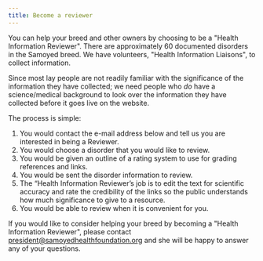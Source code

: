 ```yaml
---
title: Become a reviewer
---
```

You can help your breed and other owners by choosing to be a "Health Information Reviewer".
There are approximately 60 documented disorders in the Samoyed breed.
We have volunteers, "Health Information Liaisons", to collect information.

Since most lay people are not readily familiar with the significance of
the information they have collected; we need people who _do_ have a
science/medical background to look over the information they have
collected before it goes live on the website.

The process is simple:

1. You would contact  the e-mail address below and tell us you are interested in being a Reviewer.
2. You would choose a disorder that you would like to review.
3. You would be given an outline of a rating system to use for grading references and links.
4. You would be sent the disorder information to review.  
5. The “Health Information Reviewer’s job is to edit the text for scientific accuracy and rate the credibility of the links so the public understands how much significance to give to a resource. 
6. You would be able to review when it is convenient for you.

If you would like to consider helping your breed by becoming a "Health Information Reviewer", please contact
[president@samoyedhealthfoundation.org](mailto:president@samoyedhealthfoundation.org?subject=Questions%20about%20becoming%20a%20Health%20Information%20Reviewer)
and she will be happy to answer any of your questions.
